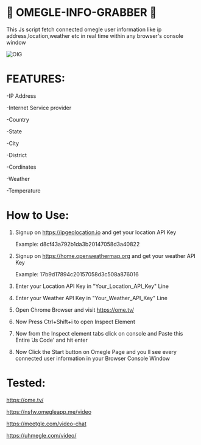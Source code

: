 # 👥 OMEGLE-INFO-GRABBER 👥

This Js script fetch connected omegle user information like ip address,location,weather etc in real time within any browser's console window

![OIG](https://github.com/user-attachments/assets/62e074aa-1fdc-4c34-9c4f-7dc7f083ab09)


# FEATURES: 

-IP Address

-Internet Service provider

-Country

-State

-City

-District

-Cordinates

-Weather

-Temperature


# How to Use:
 
1. Signup on https://ipgeolocation.io  and get your location API Key
   
   Example: d8cf43a792b1da3b20147058d3a40822

2. Signup on https://home.openweathermap.org and get your weather API Key
   
   Example: 17b9d17894c20157058d3c508a876016

3. Enter your Location API Key in "Your_Location_API_Key" Line

4. Enter your Weather API Key in "Your_Weather_API_Key" Line

5. Open Chrome Browser and visit https://ome.tv/ 

6. Now Press Ctrl+Shift+i to open Inspect Element 

7. Now from the Inspect element tabs click on console and Paste this Entire 'Js Code' and hit enter

8. Now Click the Start button on Omegle Page and you ll see every connected user information in your Browser Console Window 



# Tested:  

https://ome.tv/

https://nsfw.omegleapp.me/video

https://meetgle.com/video-chat

https://uhmegle.com/video/








